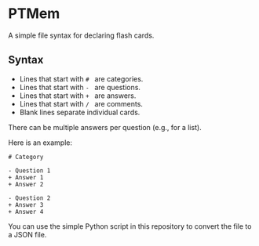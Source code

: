 # PTMem

A simple file syntax for declaring flash cards.

## Syntax

- Lines that start with `# ` are categories.
- Lines that start with `- ` are questions.
- Lines that start with `+ ` are answers.
- Lines that start with `/ ` are comments.
- Blank lines separate individual cards.

There can be multiple answers per question (e.g., for a list).

Here is an example:

```
# Category

- Question 1
+ Answer 1
+ Answer 2

- Question 2
+ Answer 3
+ Answer 4
```

You can use the simple Python script in this repository to convert the file to a JSON file.
